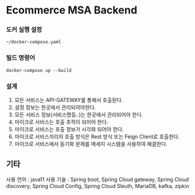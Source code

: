# Ecommerce MSA Backend

### 도커 실행 설정
`~/docker-compose.yaml` 

### 빌드 명령어
`docker-compose up --build` 

### 설계 
1. 모든 서비스는 API-GATEWAY를 통해서 호출된다.
2. 설정 정보는 한곳에서 관리되어야한다.
3. 모든 서비스 정보(서비스명등..)는 한곳에서 관리되어야 한다.
4. 마이크로 서비스는 호출 추적이 되어야 한다.
5. 마이크로 서비스는 호출 정보가 시각화 되어야 한다.
6. 마이크로 서비스끼리의 호출 방식은 Rest 방식 또는 Feign Client로 호출한다.
7. 마이크로 서비스에서 동기화 문제를 메세지 시스템을 사용하여 해결한다.


## 기타 
사용 언어 : java11
사용 기술 : Spring boot, Spring Cloud gateway, Spring Cloud discovery, Spring Cloud Config, Spring Cloud Sleuth, MariaDB, kafka, zipkin 